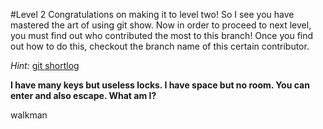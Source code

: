 #Level 2
Congratulations on making it to level two! So I see you have mastered the art of using git show. Now in order to proceed to next level, you must find out who contributed the most to this branch! Once you find out how to do this, checkout the branch name of this certain contributor.

*Hint:* [git shortlog]([http://git-scm.com/docs/git-shortlog)

**I have many keys but useless locks. I have space but no room. You can enter and also escape. What am I?**

walkman
